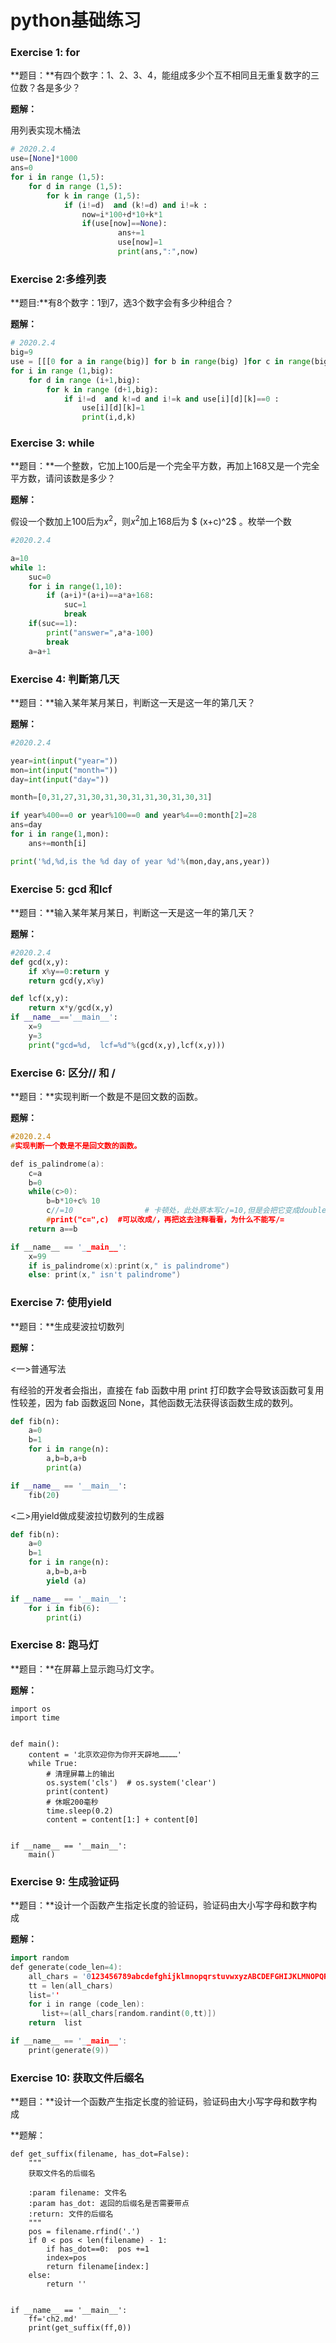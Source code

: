 # python基础练习

### Exercise 1: for

**题目：**有四个数字：1、2、3、4，能组成多少个互不相同且无重复数字的三位数？各是多少？

**题解：**

用列表实现木桶法

```python
# 2020.2.4
use=[None]*1000
ans=0
for i in range (1,5):
    for d in range (1,5):
        for k in range (1,5):
            if (i!=d)  and (k!=d) and i!=k :
                now=i*100+d*10+k*1
                if(use[now]==None):
                        ans+=1
                        use[now]=1
                        print(ans,":",now)
```

### Exercise 2:多维列表

**题目:**有8个数字：1到7，选3个数字会有多少种组合？

**题解：**

```python
# 2020.2.4
big=9
use = [[[0 for a in range(big)] for b in range(big) ]for c in range(big)]
for i in range (1,big):
    for d in range (i+1,big):
        for k in range (d+1,big):
            if i!=d  and k!=d and i!=k and use[i][d][k]==0 :
                use[i][d][k]=1
                print(i,d,k)
```

### Exercise 3: while

**题目：**一个整数，它加上100后是一个完全平方数，再加上168又是一个完全平方数，请问该数是多少？

**题解：**

假设一个数加上100后为$x^2$，则$x^2$加上168后为 $ (x+c)^2$ 。枚举一个数

```python
#2020.2.4

a=10
while 1:
    suc=0
    for i in range(1,10):
        if (a+i)*(a+i)==a*a+168:
            suc=1
            break
    if(suc==1):
        print("answer=",a*a-100)
        break
    a=a+1
```

### Exercise 4: 判斷第几天

**题目：**输入某年某月某日，判断这一天是这一年的第几天？

**题解：**

```python
#2020.2.4

year=int(input("year="))
mon=int(input("month="))
day=int(input("day="))

month=[0,31,27,31,30,31,30,31,31,30,31,30,31]

if year%400==0 or year%100==0 and year%4==0:month[2]=28
ans=day
for i in range(1,mon):
    ans+=month[i]

print('%d,%d,is the %d day of year %d'%(mon,day,ans,year))
```

### Exercise 5: gcd 和lcf

**题目：**输入某年某月某日，判断这一天是这一年的第几天？

**题解：**

```python
#2020.2.4
def gcd(x,y):
    if x%y==0:return y
    return gcd(y,x%y)

def lcf(x,y):
    return x*y/gcd(x,y)
if __name__=='__main__':
    x=9
    y=3
    print("gcd=%d,  lcf=%d"%(gcd(x,y),lcf(x,y)))
```

### Exercise 6: 区分// 和 /

**题目：**实现判断一个数是不是回文数的函数。

**题解：**

```c++
#2020.2.4
#实现判断一个数是不是回文数的函数。

def is_palindrome(a):
    c=a
    b=0
    while(c>0):
        b=b*10+c% 10
        c//=10                # 卡顿处，此处原本写c/=10,但是会把它变成double
        #print("c=",c)	#可以改成/，再把这去注释看看，为什么不能写/=
    return a==b

if __name__ == '__main__':
    x=99
    if is_palindrome(x):print(x," is palindrome")
    else: print(x," isn't palindrome")
```

### Exercise 7: 使用yield

**题目：**生成斐波拉切数列

**题解：**

<一>普通写法 

有经验的开发者会指出，直接在 fab 函数中用 print 打印数字会导致该函数可复用性较差，因为 fab 函数返回 None，其他函数无法获得该函数生成的数列。

```python
def fib(n):
    a=0
    b=1
    for i in range(n):
        a,b=b,a+b
        print(a)

if __name__ == '__main__':
    fib(20)
```

<二>用yield做成斐波拉切数列的生成器

```python
def fib(n):
    a=0
    b=1
    for i in range(n):
        a,b=b,a+b
        yield (a)

if __name__ == '__main__':
    for i in fib(6):
        print(i)
```

### Exercise 8: 跑马灯

**题目：**在屏幕上显示跑马灯文字。

**题解：**

```
import os
import time


def main():
    content = '北京欢迎你为你开天辟地…………'
    while True:
        # 清理屏幕上的输出
        os.system('cls')  # os.system('clear')
        print(content)
        # 休眠200毫秒
        time.sleep(0.2)
        content = content[1:] + content[0]


if __name__ == '__main__':
    main()
```

### Exercise 9: 生成验证码

**题目：**设计一个函数产生指定长度的验证码，验证码由大小写字母和数字构成

**题解：**

```c++
import random
def generate(code_len=4):
    all_chars = '0123456789abcdefghijklmnopqrstuvwxyzABCDEFGHIJKLMNOPQRSTUVWXYZ'
    tt = len(all_chars)
    list=''
    for i in range (code_len):
       list+=(all_chars[random.randint(0,tt)])
    return  list

if __name__ == '__main__':
    print(generate(9))
```

### Exercise 10: 获取文件后缀名

**题目：**设计一个函数产生指定长度的验证码，验证码由大小写字母和数字构成

**题解：

```
def get_suffix(filename, has_dot=False):
    """
    获取文件名的后缀名

    :param filename: 文件名
    :param has_dot: 返回的后缀名是否需要带点
    :return: 文件的后缀名
    """
    pos = filename.rfind('.')
    if 0 < pos < len(filename) - 1:
        if has_dot==0:  pos +=1
        index=pos
        return filename[index:]
    else:
        return ''


if __name__ == '__main__':
    ff='ch2.md'
    print(get_suffix(ff,0))
```

